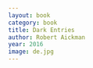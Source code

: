 ```yaml
---
layout: book
category: book
title: Dark Entries
author: Robert Aickman
year: 2016
image: de.jpg
---
```

